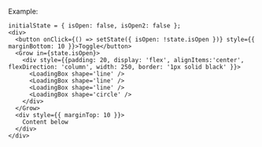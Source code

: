 Example:

    initialState = { isOpen: false, isOpen2: false };
    <div>
      <button onClick={() => setState({ isOpen: !state.isOpen })} style={{ marginBottom: 10 }}>Toggle</button>
      <Grow in={state.isOpen}>
        <div style={{padding: 20, display: 'flex', alignItems:'center', flexDirection: 'column', width: 250, border: '1px solid black' }}>
          <LoadingBox shape='line' />
          <LoadingBox shape='line' />
          <LoadingBox shape='line' />
          <LoadingBox shape='circle' />
        </div>
      </Grow>
      <div style={{ marginTop: 10 }}>
        Content below
      </div>
    </div>
